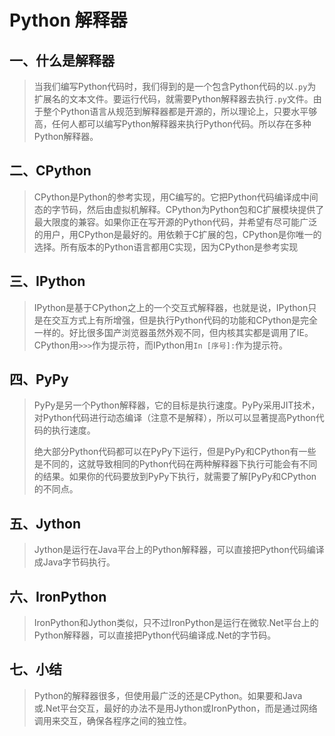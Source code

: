 # Python 解释器

## 一、什么是解释器

> 当我们编写Python代码时，我们得到的是一个包含Python代码的以`.py`为扩展名的文本文件。要运行代码，就需要Python解释器去执行`.py`文件。由于整个Python语言从规范到解释器都是开源的，所以理论上，只要水平够高，任何人都可以编写Python解释器来执行Python代码。所以存在多种Python解释器。

## 二、CPython

> CPython是Python的参考实现，用C编写的。它把Python代码编译成中间态的字节码，然后由虚拟机解释。CPython为Python包和C扩展模块提供了最大限度的兼容。如果你正在写开源的Python代码，并希望有尽可能广泛的用户，用CPython是最好的。用依赖于C扩展的包，CPython是你唯一的选择。所有版本的Python语言都用C实现，因为CPython是参考实现

## 三、IPython

> IPython是基于CPython之上的一个交互式解释器，也就是说，IPython只是在交互方式上有所增强，但是执行Python代码的功能和CPython是完全一样的。好比很多国产浏览器虽然外观不同，但内核其实都是调用了IE。CPython用`>>>`作为提示符，而IPython用`In [序号]:`作为提示符。

## 四、PyPy

> PyPy是另一个Python解释器，它的目标是执行速度。PyPy采用JIT技术，对Python代码进行动态编译（注意不是解释），所以可以显著提高Python代码的执行速度。
>
> 绝大部分Python代码都可以在PyPy下运行，但是PyPy和CPython有一些是不同的，这就导致相同的Python代码在两种解释器下执行可能会有不同的结果。如果你的代码要放到PyPy下执行，就需要了解\[PyPy和CPython的不同点。

## 五、Jython

> Jython是运行在Java平台上的Python解释器，可以直接把Python代码编译成Java字节码执行。

## 六、IronPython

> IronPython和Jython类似，只不过IronPython是运行在微软.Net平台上的Python解释器，可以直接把Python代码编译成.Net的字节码。

## 七、小结

> Python的解释器很多，但使用最广泛的还是CPython。如果要和Java或.Net平台交互，最好的办法不是用Jython或IronPython，而是通过网络调用来交互，确保各程序之间的独立性。



